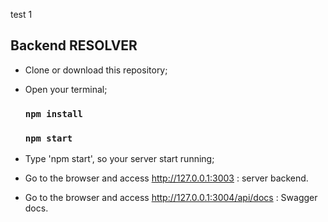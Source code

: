 test 1

## Backend RESOLVER

- Clone or download this repository;
- Open your terminal;

    ### `npm install`
    ### `npm start`


- Type 'npm start', so your server start running;



- Go to the browser and access http://127.0.0.1:3003 : server backend.
- Go to the browser and access http://127.0.0.1:3004/api/docs : Swagger docs.

